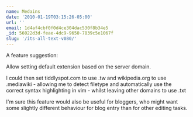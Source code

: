 ```yaml
---
name: Medains
date: '2010-01-19T03:15:26-05:00'
url: ''
email: 1d4af4cbf0f0d4ce304dac530f8b34e5
_id: 56022d3d-feae-4dc9-9650-7839c5e1067f
slug: '/its-all-text-v080/'
---
```


A feature suggestion:

Allow setting default extension based on the server domain.

I could then set tiddlyspot.com to use .tw and wikipedia.org to use
.mediawiki - allowing me to detect filetype and automatically use the correct
syntax highlighting in vim - whilst leaving other domains to use .txt

I'm sure this feature would also be useful for bloggers, who might want some
slightly different behaviour for blog entry than for other editing tasks.
